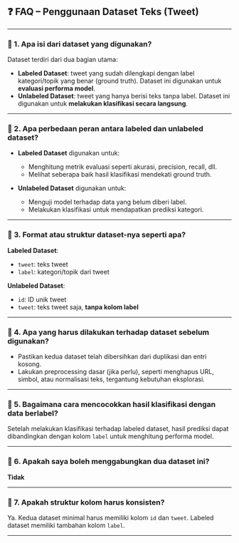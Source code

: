 

## ❓ FAQ – Penggunaan Dataset Teks (Tweet)

---

### 🔹 1. Apa isi dari dataset yang digunakan?

Dataset terdiri dari dua bagian utama:

- **Labeled Dataset**: tweet yang sudah dilengkapi dengan label kategori/topik yang benar (ground truth). Dataset ini digunakan untuk **evaluasi performa model**.
- **Unlabeled Dataset**: tweet yang hanya berisi teks tanpa label. Dataset ini digunakan untuk **melakukan klasifikasi secara langsung**.

---

### 🔹 2. Apa perbedaan peran antara labeled dan unlabeled dataset?

- **Labeled Dataset** digunakan untuk:
  - Menghitung metrik evaluasi seperti akurasi, precision, recall, dll.
  - Melihat seberapa baik hasil klasifikasi mendekati ground truth.

- **Unlabeled Dataset** digunakan untuk:
  - Menguji model terhadap data yang belum diberi label.
  - Melakukan klasifikasi untuk mendapatkan prediksi kategori.

---

### 🔹 3. Format atau struktur dataset-nya seperti apa?

**Labeled Dataset**:
- `tweet`: teks tweet
- `label`: kategori/topik dari tweet

**Unlabeled Dataset**:
- `id`: ID unik tweet
- `tweet`: teks tweet saja, **tanpa kolom label**

---

### 🔹 4. Apa yang harus dilakukan terhadap dataset sebelum digunakan?

- Pastikan kedua dataset telah dibersihkan dari duplikasi dan entri kosong.
- Lakukan preprocessing dasar (jika perlu), seperti menghapus URL, simbol, atau normalisasi teks, tergantung kebutuhan eksplorasi.

---

### 🔹 5. Bagaimana cara mencocokkan hasil klasifikasi dengan data berlabel?

Setelah melakukan klasifikasi terhadap labeled dataset, hasil prediksi dapat dibandingkan dengan kolom `label` untuk menghitung performa model.

---

### 🔹 6. Apakah saya boleh menggabungkan dua dataset ini?

**Tidak**

---

### 🔹 7. Apakah struktur kolom harus konsisten?

Ya. Kedua dataset minimal harus memiliki kolom `id` dan `tweet`. Labeled dataset memiliki tambahan kolom `label`.

---